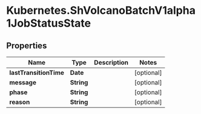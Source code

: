 # Kubernetes.ShVolcanoBatchV1alpha1JobStatusState

## Properties

Name | Type | Description | Notes
------------ | ------------- | ------------- | -------------
**lastTransitionTime** | **Date** |  | [optional] 
**message** | **String** |  | [optional] 
**phase** | **String** |  | [optional] 
**reason** | **String** |  | [optional] 


